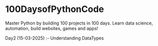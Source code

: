 # 100DaysofPythonCode
Master Python by building 100 projects in 100 days. Learn data science, automation, build websites, games and apps!

Day2 (15-03-2025) :- Understanding DataTypes
